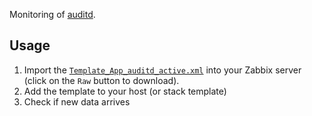 Monitoring of [auditd](https://people.redhat.com/sgrubb/audit/).

## Usage
1. Import the
   [`Template_App_auditd_active.xml`](Template_App_auditd_active.xml)
   into your Zabbix server (click on the `Raw` button to download).
2. Add the template to your host (or stack template)
3. Check if new data arrives
